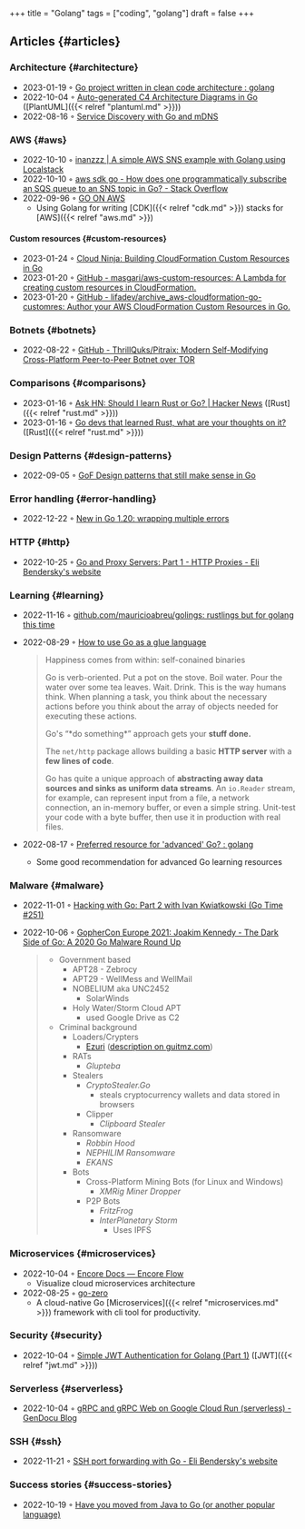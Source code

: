 +++
title = "Golang"
tags = ["coding", "golang"]
draft = false
+++

## Articles {#articles}


### Architecture {#architecture}

-   2023-01-19 ◦ [Go project written in clean code architecture : golang](https://www.reddit.com/r/golang/comments/zskzgu/go_project_written_in_clean_code_architecture/)
-   2022-10-04 ◦ [Auto-generated C4 Architecture Diagrams in Go](https://threedots.tech/post/auto-generated-c4-architecture-diagrams-in-go/) ([PlantUML]({{< relref "plantuml.md" >}}))
-   2022-08-16 ◦ [Service Discovery with Go and mDNS](https://betterprogramming.pub/service-discovery-with-go-17b44011bcb2)


### AWS {#aws}

-   2022-10-10 ◦ [inanzzz | A simple AWS SNS example with Golang using Localstack](http://www.inanzzz.com/index.php/post/i5re/a-simple-aws-sns-example-with-golang-suing-localstack)
-   2022-10-10 ◦ [aws sdk go - How does one programmatically subscribe an SQS queue to an SNS topic in Go? - Stack Overflow](https://stackoverflow.com/questions/54204855/how-does-one-programmatically-subscribe-an-sqs-queue-to-an-sns-topic-in-go)
-   2022-09-96 ◦ [GO ON AWS](https://www.go-on-aws.com/)
    -   Using Golang for writing [CDK]({{< relref "cdk.md" >}}) stacks for [AWS]({{< relref "aws.md" >}})


#### Custom resources {#custom-resources}

-   2023-01-24 ◦ [Cloud Ninja: Building CloudFormation Custom Resources in Go](https://cloudninja.cloud/post/building-cloudformation-custom-resources-in-go/)
-   2023-01-20 ◦ [GitHub - masgari/aws-custom-resources: A Lambda for creating custom resources in CloudFormation.](https://github.com/masgari/aws-custom-resources)
-   2023-01-20 ◦ [GitHub - lifadev/archive_aws-cloudformation-go-customres: Author your AWS CloudFormation Custom Resources in Go.](https://github.com/lifadev/archive_aws-cloudformation-go-customres)


### Botnets {#botnets}

-   2022-08-22 ◦ [GitHub - ThrillQuks/Pitraix: Modern Self-Modifying Cross-Platform Peer-to-Peer Botnet over TOR](https://github.com/ThrillQuks/Pitraix)


### Comparisons {#comparisons}

-   2023-01-16 ◦ [Ask HN: Should I learn Rust or Go? | Hacker News](https://news.ycombinator.com/item?id=31976407) ([Rust]({{< relref "rust.md" >}}))
-   2023-01-16 ◦ [Go devs that learned Rust, what are your thoughts on it?](https://www.reddit.com/r/golang/comments/106hi38/go_devs_that_learned_rust_what_are_your_thoughts/) ([Rust]({{< relref "rust.md" >}}))


### Design Patterns {#design-patterns}

-   2022-09-05 ◦ [GoF Design patterns that still make sense in Go](https://dev.to/mauriciolinhares/gof-design-patterns-that-still-make-sense-in-go-27k5)


### Error handling {#error-handling}

-   2022-12-22 ◦ [New in Go 1.20: wrapping multiple errors](https://lukas.zapletalovi.com/posts/2022/wrapping-multiple-errors/)


### HTTP {#http}

-   2022-10-25 ◦ [Go and Proxy Servers: Part 1 - HTTP Proxies - Eli Bendersky's website](https://eli.thegreenplace.net/2022/go-and-proxy-servers-part-1-http-proxies/)


### Learning {#learning}

-   2022-11-16 ◦ [github.com/mauricioabreu/golings: rustlings but for golang this time](https://github.com/mauricioabreu/golings/)
-   2022-08-29 ◦ [How to use Go as a glue language](https://appliedgo.com/blog/go-as-a-glue-language)

    > Happiness comes from within: <span class="underline">self-conained binaries</span>
    >
    > Go is <span class="underline">verb-oriented</span>. Put a pot on the stove. Boil water. Pour the water over some tea leaves. Wait. Drink. This is the way humans think. When planning a task, you think about the necessary actions before you think about the array of objects needed for executing these actions.
    >
    > Go's “\*do something\*” approach gets your **stuff done.**
    >
    > The `net/http` package allows building a basic **HTTP server** with a **few lines of code**.
    >
    > Go has quite a unique approach of **abstracting away data sources and sinks as uniform data streams**. An `io.Reader` stream, for example, can represent input from a file, a network connection, an in-memory buffer, or even a simple string. Unit-test your code with a byte buffer, then use it in production with real files.
-   2022-08-17 ◦ [Preferred resource for 'advanced' Go? : golang](https://www.reddit.com/r/golang/comments/wlw5bj/preferred_resource_for_advanced_go/)
    -   Some good recommendation for advanced Go learning resources


### Malware {#malware}

-   2022-11-01 ◦ [Hacking with Go: Part 2 with Ivan Kwiatkowski (Go Time #251)](https://changelog.com/gotime/251)
-   2022-10-06 ◦ [GopherCon Europe 2021: Joakim Kennedy - The Dark Side of Go: A 2020 Go Malware Round Up](https://www.youtube.com/watch?v=rcsWz-gT0sI)

    > -   Government based
    >     -   APT28 - Zebrocy
    >     -   APT29 - WellMess and WellMail
    >     -   NOBELIUM aka UNC2452
    >         -   SolarWinds
    >     -   Holy Water/Storm Cloud APT
    >         -   used Google Drive as C2
    > -   Criminal background
    >     -   Loaders/Crypters
    >         -   [Ezuri](https://github.com/guitmz/ezuri) ([description on guitmz.com](https://www.guitmz.com/linux-elf-runtime-crypter/))
    >     -   RATs
    >         -   _Glupteba_
    >     -   Stealers
    >         -   _CryptoStealer.Go_
    >             -   steals cryptocurrency wallets and data stored in browsers
    >         -   Clipper
    >             -   _Clipboard Stealer_
    >     -   Ransomware
    >         -   _Robbin Hood_
    >         -   _NEPHILIM Ransomware_
    >         -   _EKANS_
    >     -   Bots
    >         -   Cross-Platform Mining Bots (for Linux and Windows)
    >             -   _XMRig Miner Dropper_
    >         -   P2P Bots
    >             -   _FritzFrog_
    >             -   _InterPlanetary Storm_
    >                 -   Uses IPFS


### Microservices {#microservices}

-   2022-10-04 ◦ [Encore Docs — Encore Flow](https://encore.dev/docs/develop/encore-flow)
    -   Visualize cloud microservices architecture
-   2022-08-25 ◦ [go-zero](https://github.com/zeromicro/go-zero)
    -   A cloud-native Go [Microservices]({{< relref "microservices.md" >}}) framework with cli tool for productivity.


### Security {#security}

-   2022-10-04 ◦ [Simple JWT Authentication for Golang (Part 1)](https://dev.to/omnisyle/simple-jwt-authentication-for-golang-part-1-3kfo) ([JWT]({{< relref "jwt.md" >}}))


### Serverless {#serverless}

-   2022-10-04 ◦ [gRPC and gRPC Web on Google Cloud Run (serverless) - GenDocu Blog](https://blog.gendocu.com/posts/grpc-on-google-cloud/)


### SSH {#ssh}

-   2022-11-21 ◦ [SSH port forwarding with Go - Eli Bendersky's website](https://eli.thegreenplace.net/2022/ssh-port-forwarding-with-go/)


### Success stories {#success-stories}

-   2022-10-19 ◦ [Have you moved from Java to Go (or another popular language)](https://www.reddit.com/r/golang/comments/y6hg08/have_you_moved_from_java_to_go_or_another_popular/)
